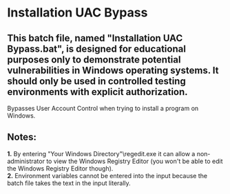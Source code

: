 # Installation UAC Bypass
## This batch file, named "Installation UAC Bypass.bat", is designed for educational purposes only to demonstrate potential vulnerabilities in Windows operating systems. It should only be used in controlled testing environments with explicit authorization.
Bypasses User Account Control when trying to install a program on Windows.
## Notes:
**1.** By entering "Your Windows Directory"\regedit.exe it can allow a non-administrator to view the Windows Registry Editor (you won't be able to edit the Windows Registry Editor though).  
**2.** Environment variables cannot be entered into the input because the batch file takes the text in the input literally.
